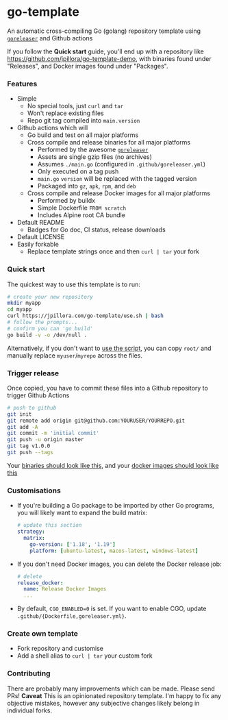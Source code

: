 # go-template

An automatic cross-compiling Go (golang) repository template using [`goreleaser`](https://github.com/goreleaser/goreleaser) and Github actions

If you follow the **Quick start** guide, you'll end up with a repository like https://github.com/jpillora/go-template-demo, with binaries found under "Releases", and Docker images found under "Packages".

### Features

* Simple
  * No special tools, just `curl` and `tar`
  * Won't replace existing files
  * Repo git tag compiled into `main.version`
* Github actions which will
  * Go build and test on all major platforms
  * Cross compile and release binaries for all major platforms
    * Performed by the awesome [`goreleaser`](https://github.com/goreleaser/goreleaser)
    * Assets are single gzip files (no archives)
    * Assumes `./main.go` (configured in `.github/goreleaser.yml`)
    * Only executed on a tag push
    * `main.go` `version` will be replaced with the tagged version
    * Packaged into `gz`, `apk`, `rpm`, and `deb`
  * Cross compile and release Docker images for all major platforms
    * Performed by buildx
    * Simple Dockerfile `FROM scratch`
    * Includes Alpine root CA bundle
* Default README
  * Badges for Go doc, CI status, release downloads
* Default LICENSE
* Easily forkable
  * Replace template strings once and then `curl | tar` your fork

### Quick start

The quickest way to use this template is to run:

```sh
# create your new repository
mkdir myapp
cd myapp
curl https://jpillora.com/go-template/use.sh | bash
# follow the prompts...
# confirm you can 'go build'
go build -v -o /dev/null .
```

Alternatively, if you don't want to [use the script](use.sh), you can copy `root/` and manually replace `myuser`/`myrepo` across the files.

### Trigger release

Once copied, you have to commit these files into a Github repository to trigger Github Actions

```sh
# push to github
git init
git remote add origin git@github.com:YOURUSER/YOURREPO.git
git add -A
git commit -m 'initial commit'
git push -u origin master
git tag v1.0.0
git push --tags
```

Your [binaries should look like this](https://github.com/jpillora/go-template-demo/releases/latest), and your [docker images should look like this](https://github.com/jpillora/go-template-demo/pkgs/container/go-template-demo)

### Customisations

* If you're building a Go package to be imported by other Go programs, you will likely want to expand the build matrix:

  ```yml
  # update this section
  strategy:
    matrix:
      go-version: ['1.18', '1.19']
      platform: [ubuntu-latest, macos-latest, windows-latest]
  ```

* If you don't need Docker images, you can delete the Docker release job:

  ```yml
  # delete
  release_docker:
    name: Release Docker Images
    ...
  ```

* By default, `CGO_ENABLED=0` is set. If you want to enable CGO, update `.github/{Dockerfile,goreleaser.yml}`.

### Create own template

* Fork repository and customise
* Add a shell alias to `curl | tar` your custom fork

### Contributing

There are probably many improvements which can be made. Please send PRs! **Caveat** This is an opinionated repository template. I'm happy to fix any objective mistakes, however any subjective changes likely belong in individual forks.

